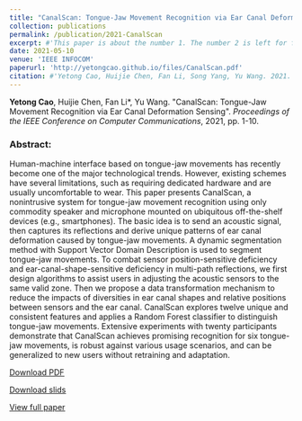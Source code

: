 ```yaml
---
title: "CanalScan: Tongue-Jaw Movement Recognition via Ear Canal Deformation Sensing"
collection: publications
permalink: /publication/2021-CanalScan
excerpt: #'This paper is about the number 1. The number 2 is left for future work.'
date: 2021-05-10
venue: 'IEEE INFOCOM'
paperurl: 'http://yetongcao.github.io/files/CanalScan.pdf'
citation: #'Yetong Cao, Huijie Chen, Fan Li, Song Yang, Yu Wang. 2021. &quot;AWash: Handwashing Assistance for the Elderly With Dementia via Wearables.&quot; <i>Proceedings of the ACM on Interactive, Mobile, Wearable and Ubiquitous Technologies</i>. 7(2), 1-23.'
---
```

**Yetong Cao**, Huijie Chen, Fan Li*, Yu Wang. "CanalScan: Tongue-Jaw Movement Recognition via Ear Canal Deformation Sensing". _Proceedings of the IEEE Conference on Computer Communications_, 2021, pp. 1-10. 

### Abstract:
Human-machine interface based on tongue-jaw movements has recently become one of the major technological trends. However, existing schemes have several limitations, such as requiring dedicated hardware and are usually uncomfortable to wear. This paper presents CanalScan, a nonintrusive system for tongue-jaw movement recognition using only commodity speaker and microphone mounted on ubiquitous off-the-shelf devices (e.g., smartphones). The basic idea is to send an acoustic signal, then captures its reflections and derive unique patterns of ear canal deformation caused by tongue-jaw movements. A dynamic segmentation method with Support Vector Domain Description is used to segment tongue-jaw movements. To combat sensor position-sensitive deficiency and ear-canal-shape-sensitive deficiency in multi-path reflections, we first design algorithms to assist users in adjusting the acoustic sensors to the same valid zone. Then we propose a data transformation mechanism to reduce the impacts of diversities in ear canal shapes and relative positions between sensors and the ear canal. CanalScan explores twelve unique and consistent features and applies a Random Forest classifier to distinguish tongue-jaw movements. Extensive experiments with twenty participants demonstrate that CanalScan achieves promising recognition for six tongue-jaw movements, is robust against various usage scenarios, and can be generalized to new users without retraining and adaptation.

[<ins>Download PDF</ins>](../files/CanalScan.pdf)

[<ins>Download slids</ins>](../files/canalscan.pptx)

[<ins>View full paper</ins>](https://ieeexplore.ieee.org/abstract/document/9488852)
